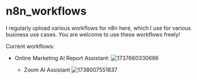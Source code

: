 # n8n_workflows

I regularly upload various workflows for n8n here, which I use for various business use cases.
You are welcome to use these workflows freely!

Current workflows:
- Online Marketing AI Report Assistant:
![1737660330686](https://github.com/user-attachments/assets/23ff8401-7127-4801-bae5-4e14eee6dfb5)

  - Zoom AI Assistant
![1738007551837](https://github.com/user-attachments/assets/86106fea-4d0d-457d-8479-4d5666b5a07c)
